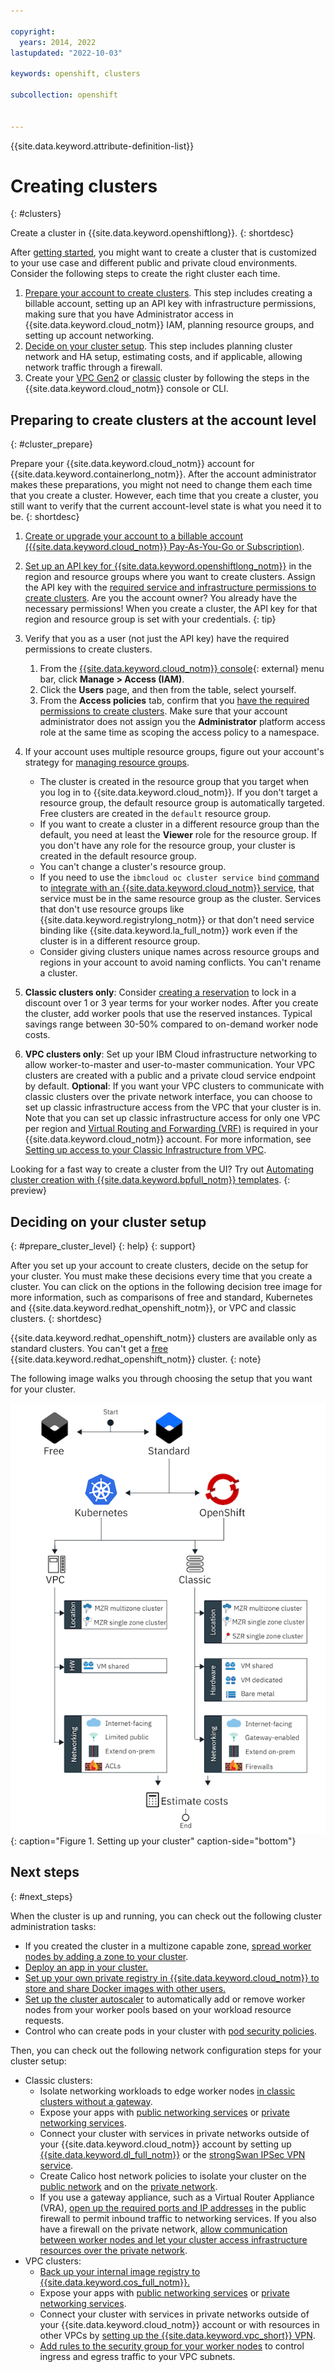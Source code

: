 ```yaml
---

copyright: 
  years: 2014, 2022
lastupdated: "2022-10-03"

keywords: openshift, clusters

subcollection: openshift


---
```


{{site.data.keyword.attribute-definition-list}}



# Creating clusters
{: #clusters}

Create a cluster in {{site.data.keyword.openshiftlong}}.
{: shortdesc}

After [getting started](/docs/containers?topic=containers-getting-started), you might want to create a cluster that is customized to your use case and different public and private cloud environments. Consider the following steps to create the right cluster each time.

1. [Prepare your account to create clusters](/docs/containers?topic=containers-clusters#cluster_prepare). This step includes creating a billable account, setting up an API key with infrastructure permissions, making sure that you have Administrator access in {{site.data.keyword.cloud_notm}} IAM, planning resource groups, and setting up account networking.
2. [Decide on your cluster setup](/docs/containers?topic=containers-clusters#prepare_cluster_level). This step includes planning cluster network and HA setup, estimating costs, and if applicable, allowing network traffic through a firewall.
3. Create your [VPC Gen2](#clusters_vpcg2) or [classic](#clusters_standard) cluster by following the steps in the {{site.data.keyword.cloud_notm}} console or CLI.


## Preparing to create clusters at the account level
{: #cluster_prepare}

Prepare your {{site.data.keyword.cloud_notm}} account for {{site.data.keyword.containerlong_notm}}. After the account administrator makes these preparations, you might not need to change them each time that you create a cluster. However, each time that you create a cluster, you still want to verify that the current account-level state is what you need it to be.
{: shortdesc}

1. [Create or upgrade your account to a billable account ({{site.data.keyword.cloud_notm}} Pay-As-You-Go or Subscription)](https://cloud.ibm.com/registration).

2. [Set up an API key for {{site.data.keyword.openshiftlong_notm}}](/docs/containers?topic=containers-access-creds) in the region and resource groups where you want to create clusters. Assign the API key with the [required service and infrastructure permissions to create clusters](/docs/containers?topic=containers-access_reference#cluster_create_permissions).
    Are you the account owner? You already have the necessary permissions! When you create a cluster, the API key for that region and resource group is set with your credentials.
    {: tip}

3. Verify that you as a user (not just the API key) have the required permissions to create clusters.
    1. From the [{{site.data.keyword.cloud_notm}} console](https://cloud.ibm.com/){: external} menu bar, click **Manage > Access (IAM)**.
    2. Click the **Users** page, and then from the table, select yourself.
    3. From the **Access policies** tab, confirm that you [have the required permissions to create clusters](/docs/containers?topic=containers-access_reference#cluster_create_permissions). Make sure that your account administrator does not assign you the **Administrator** platform access role at the same time as scoping the access policy to a namespace.

4. If your account uses multiple resource groups, figure out your account's strategy for [managing resource groups](/docs/containers?topic=containers-access-overview#resource_groups).
    * The cluster is created in the resource group that you target when you log in to {{site.data.keyword.cloud_notm}}. If you don't target a resource group, the default resource group is automatically targeted. Free clusters are created in the `default` resource group.
    * If you want to create a cluster in a different resource group than the default, you need at least the **Viewer** role for the resource group. If you don't have any role for the resource group, your cluster is created in the default resource group.
    * You can't change a cluster's resource group.
    * If you need to use the `ibmcloud oc cluster service bind` [command](/docs/containers?topic=containers-kubernetes-service-cli#cs_cluster_service_bind) to [integrate with an {{site.data.keyword.cloud_notm}} service](/docs/containers?topic=containers-service-binding#bind-services), that service must be in the same resource group as the cluster. Services that don't use resource groups like {{site.data.keyword.registrylong_notm}} or that don't need service binding like {{site.data.keyword.la_full_notm}} work even if the cluster is in a different resource group.
    * Consider giving clusters unique names across resource groups and regions in your account to avoid naming conflicts. You can't rename a cluster.

5. **Classic clusters only**: Consider [creating a reservation](/docs/containers?topic=containers-reservations) to lock in a discount over 1 or 3 year terms for your worker nodes. After you create the cluster, add worker pools that use the reserved instances. Typical savings range between 30-50% compared to on-demand worker node costs.

6. **VPC clusters only**: Set up your IBM Cloud infrastructure networking to allow worker-to-master and user-to-master communication. Your VPC clusters are created with a public and a private cloud service endpoint by default. **Optional**: If you want your VPC clusters to communicate with classic clusters over the private network interface, you can choose to set up classic infrastructure access from the VPC that your cluster is in. Note that you can set up classic infrastructure access for only one VPC per region and [Virtual Routing and Forwarding (VRF)](/docs/account?topic=account-vrf-service-endpoint#vrf) is required in your {{site.data.keyword.cloud_notm}} account. For more information, see [Setting up access to your Classic Infrastructure from VPC](/docs/vpc?topic=vpc-setting-up-access-to-classic-infrastructure).




Looking for a fast way to create a cluster from the UI? Try out [Automating cluster creation with {{site.data.keyword.bpfull_notm}} templates](/docs/openshift?topic=openshift-templates).
{: preview}





## Deciding on your cluster setup
{: #prepare_cluster_level}
{: help}
{: support}

After you set up your account to create clusters, decide on the setup for your cluster. You must make these decisions every time that you create a cluster. You can click on the options in the following decision tree image for more information, such as comparisons of free and standard, Kubernetes and {{site.data.keyword.redhat_openshift_notm}}, or VPC and classic clusters.
{: shortdesc}



{{site.data.keyword.redhat_openshift_notm}} clusters are available only as standard clusters. You can't get a [free](/docs/openshift?topic=openshift-faqs#faq_free) {{site.data.keyword.redhat_openshift_notm}} cluster.
{: note}



The following image walks you through choosing the setup that you want for your cluster.


![Setting up your cluster](images/cluster-plan-dt-vpc.png "Setting up your cluster"){: caption="Figure 1. Setting up your cluster" caption-side="bottom"}



## Next steps
{: #next_steps}

When the cluster is up and running, you can check out the following cluster administration tasks:
- If you created the cluster in a multizone capable zone, [spread worker nodes by adding a zone to your cluster](/docs/containers?topic=containers-add_workers).
- [Deploy an app in your cluster.](/docs/containers?topic=containers-deploy_app#app_cli)
- [Set up your own private registry in {{site.data.keyword.cloud_notm}} to store and share Docker images with other users.](/docs/Registry?topic=Registry-getting-started)
- [Set up the cluster autoscaler](/docs/containers?topic=containers-cluster-scaling-classic-vpc) to automatically add or remove worker nodes from your worker pools based on your workload resource requests.
- Control who can create pods in your cluster with [pod security policies](/docs/containers?topic=containers-psp).

Then, you can check out the following network configuration steps for your cluster setup:
* Classic clusters:
    * Isolate networking workloads to edge worker nodes [in classic clusters without a gateway](/docs/containers?topic=containers-edge).
    * Expose your apps with [public networking services](/docs/openshift?topic=openshift-cs_network_planning#openshift_routers) or [private networking services](/docs/openshift?topic=openshift-cs_network_planning#private_access).
    * Connect your cluster with services in private networks outside of your {{site.data.keyword.cloud_notm}} account by setting up [{{site.data.keyword.dl_full_notm}}](/docs/dl?topic=dl-get-started-with-ibm-cloud-dl) or the [strongSwan IPSec VPN service](/docs/containers?topic=containers-vpn).
    * Create Calico host network policies to isolate your cluster on the [public network](/docs/containers?topic=containers-network_policies#isolate_workers_public) and on the [private network](/docs/containers?topic=containers-network_policies#isolate_workers).
    * If you use a gateway appliance, such as a Virtual Router Appliance (VRA), [open up the required ports and IP addresses](/docs/containers?topic=containers-firewall#firewall_inbound) in the public firewall to permit inbound traffic to networking services. If you also have a firewall on the private network, [allow communication between worker nodes and let your cluster access infrastructure resources over the private network](/docs/containers?topic=containers-firewall#firewall_private).
* VPC clusters:
    * [Back up your internal image registry to {{site.data.keyword.cos_full_notm}}.](/docs/openshift?topic=openshift-registry#cos_image_registry)
    * Expose your apps with [public networking services](/docs/openshift?topic=openshift-cs_network_planning#openshift_routers) or [private networking services](/docs/openshift?topic=openshift-cs_network_planning#private_access).
    * Connect your cluster with services in private networks outside of your {{site.data.keyword.cloud_notm}} account or with resources in other VPCs by [setting up the {{site.data.keyword.vpc_short}} VPN](/docs/containers?topic=containers-vpc-vpnaas).
    * [Add rules to the security group for your worker nodes](/docs/containers?topic=containers-vpc-network-policy) to control ingress and egress traffic to your VPC subnets.

